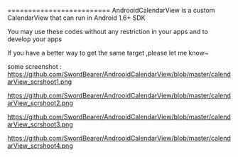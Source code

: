 =========================
 AndrooidCalendarView is a custom CalendarView that can run in Android 1.6+ SDK 

 You may use these codes without any restriction in your apps and to develop your apps
 
 If you have a better way to get the same target ,please let me know~
 
  some screenshot :
  https://github.com/SwordBearer/AndrooidCalendarView/blob/master/calendarView_scrshoot1.png

  https://github.com/SwordBearer/AndrooidCalendarView/blob/master/calendarView_scrshoot2.png

  https://github.com/SwordBearer/AndrooidCalendarView/blob/master/calendarView_scrshoot3.png

  https://github.com/SwordBearer/AndrooidCalendarView/blob/master/calendarView_scrshoot4.png
